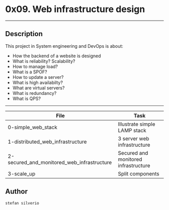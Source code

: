 # 0x09. Web infrastructure design
---
## Description

This project in System engineering and DevOps is about:
* How the backend of a website is designed
* What is reliability? Scalability?
* How to manage load?
* What is a SPOF?
* How to update a server?
* What is high availabilty?
* What are virtual servers?
* What is redundancy?
* What is QPS?

---
File|Task
---|---
0-simple_web_stack | Illustrate simple LAMP stack
1-distributed_web_infrastructure | 3 server web infrastructure
2-secured_and_monitored_web_infrastructure | Secured and monitored infrastructure
3-scale_up | Split components

## Author
`stefan silverio`